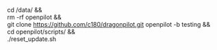 cd /data/ && \
rm -rf openpilot && \
git clone https://github.com/c180/dragonpilot.git openpilot -b testing && \
cd openpilot/scripts/ && \
./reset_update.sh

